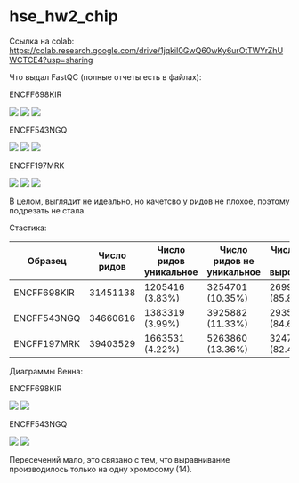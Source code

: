 # hse_hw2_chip

Ссылка на colab: https://colab.research.google.com/drive/1jqkiI0GwQ60wKy6urOtTWYrZhUWCTCE4?usp=sharing

Что выдал FastQC (полные отчеты есть в файлах):

ENCFF698KIR

<image src="/src/Screenshot from 2023-03-01 21-19-17.png">

<image src="/src/Screenshot from 2023-03-01 21-19-44.png">

<image src="/src/Screenshot from 2023-03-01 21-21-32.png">

ENCFF543NGQ

<image src="/src/Screenshot from 2023-03-01 21-23-56.png">

<image src="/src/Screenshot from 2023-03-01 21-24-09.png">

<image src="/src/Screenshot from 2023-03-01 21-24-24.png">

ENCFF197MRK

<image src="/src/Screenshot from 2023-03-01 21-23-11.png">

<image src="/src/Screenshot from 2023-03-01 21-23-28.png">

<image src="/src/Screenshot from 2023-03-01 21-23-43.png">

В целом, выглядит не идеально, но качетсво у ридов не плохое, поэтому подрезать не стала.

Стастика:

| Образец | Число ридов | Число ридов уникальное | Число ридов не уникальное | Число ридов не выровнялось |
| ------- | ----- | ----- | ------ | ----- |
| ENCFF698KIR | 31451138 | 1205416 (3.83%) | 3254701 (10.35%) | 26991021 (85.82%) |
| ENCFF543NGQ | 34660616 | 1383319 (3.99%) | 3925882 (11.33%) | 29351415 (84.68%) |
| ENCFF197MRK | 39403529 | 1663531 (4.22%) | 5263860 (13.36%) | 32476138 (82.42%) |

Диаграммы Венна:

ENCFF698KIR

<image src="/src/vienn_KIR_1.png">

<image src="/src/vienn_KIR_2.png">

ENCFF543NGQ

<image src="/src/vienn_NGQ_1.png">

<image src="/src/vienn_NGQ_2.png">

Пересечений мало, это связано с тем, что выравнивание производилось только на одну хромосому (14). 
